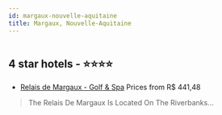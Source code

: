 ```yaml
---
id: margaux-nouvelle-aquitaine
title: Margaux, Nouvelle-Aquitaine
---
```


<center><img src="https://assets.cosmos-data.com/7/beea629438a0ca486f3fa8fb9a85d7dc-FRDKKA.jpg" alt="" /></center>


##  4 star hotels - ⭐️⭐️⭐️⭐️

-    [Relais de Margaux - Golf & Spa](https://us.hurb.com/hotels/margaux/relais-de-margaux-golf-spa-JNP-JP075481?cmp=18055) Prices from R$ 441,48
   > The Relais De Margaux Is Located On The Riverbanks...
